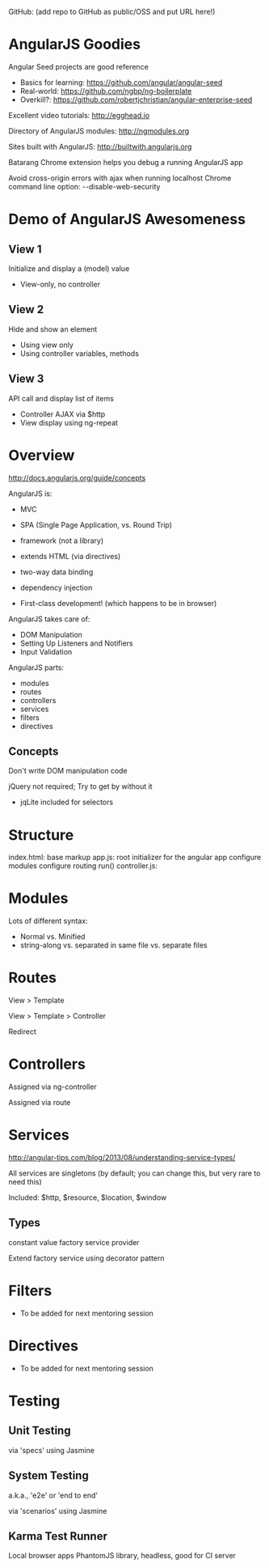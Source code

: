 GitHub: (add repo to GitHub as public/OSS and put URL here!)

AngularJS Goodies
=================

Angular Seed projects are good reference
* Basics for learning: https://github.com/angular/angular-seed
* Real-world: https://github.com/ngbp/ng-boilerplate
* Overkill?: https://github.com/robertjchristian/angular-enterprise-seed

Excellent video tutorials: http://egghead.io

Directory of AngularJS modules: http://ngmodules.org

Sites built with AngularJS: http://builtwith.angularjs.org

Batarang Chrome extension helps you debug a running AngularJS app

Avoid cross-origin errors with ajax when running localhost
Chrome command line option: --disable-web-security

Demo of AngularJS Awesomeness
=============================

View 1
------

Initialize and display a (model) value

* View-only, no controller

View 2
------

Hide and show an element

* Using view only
* Using controller variables, methods

View 3
------

API call and display list of items

* Controller AJAX via $http
* View display using ng-repeat

Overview
========
http://docs.angularjs.org/guide/concepts

AngularJS is:
* MVC
* SPA (Single Page Application, vs. Round Trip)
* framework (not a library)
* extends HTML (via directives)
* two-way data binding
* dependency injection

* First-class development! (which happens to be in browser)

AngularJS takes care of:
* DOM Manipulation
* Setting Up Listeners and Notifiers
* Input Validation

AngularJS parts:
* modules
* routes
* controllers
* services
* filters
* directives

Concepts
--------

Don't write DOM manipulation code

jQuery not required; Try to get by without it
* jqLite included for selectors

Structure
=========

index.html: base markup
    app.js: root initializer for the angular app
        configure modules
        configure routing
        run()
    controller.js: 

Modules
=======

Lots of different syntax:
* Normal vs. Minified
* string-along vs. separated in same file vs. separate files

Routes
======

View > Template

View > Template > Controller

Redirect

Controllers
===========

Assigned via ng-controller

Assigned via route

Services
========
http://angular-tips.com/blog/2013/08/understanding-service-types/

All services are singletons
(by default; you can change this, but very rare to need this)

Included: $http, $resource, $location, $window

Types
-----

constant
value
factory
service
provider

Extend factory service using decorator pattern

Filters
=======

* To be added for next mentoring session

Directives
==========

* To be added for next mentoring session

Testing
=======

Unit Testing
------------

via 'specs' using Jasmine

System Testing
--------------

a.k.a., 'e2e' or 'end to end'

via 'scenarios' using Jasmine

Karma Test Runner
-----------------

Local browser apps
PhantomJS library, headless, good for CI server
